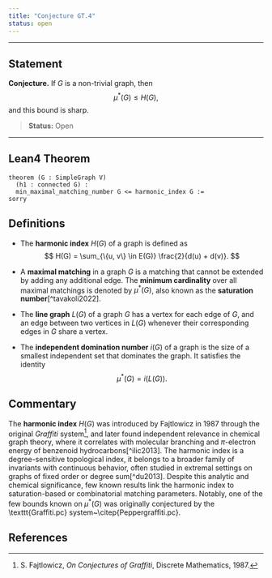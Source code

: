 ```yaml
---
title: "Conjecture GT.4"
status: open
---
```


---

## Statement

**Conjecture.** If $G$ is a non-trivial graph, then
$$
\mu^*(G) \leq H(G),
$$
and this bound is sharp.

> **Status:** <span class="badge status-open">Open</span>

---

## Lean4 Theorem

```lean
theorem (G : SimpleGraph V)
  (h1 : connected G) :
  min_maximal_matching_number G <= harmonic_index G :=
sorry
```

## Definitions

- The **harmonic index** $H(G)$ of a graph is defined as
  $$
  H(G) = \sum_{\{u, v\} \in E(G)} \frac{2}{d(u) + d(v)}.
  $$

- A **maximal matching** in a graph $G$ is a matching that cannot be extended by adding any additional edge. The **minimum cardinality** over all maximal matchings is denoted by $\mu^*(G)$, also known as the **saturation number**[^tavakoli2022].

- The **line graph** $L(G)$ of a graph $G$ has a vertex for each edge of $G$, and an edge between two vertices in $L(G)$ whenever their corresponding edges in $G$ share a vertex.

- The **independent domination number** $i(G)$ of a graph is the size of a smallest independent set that dominates the graph. It satisfies the identity
  $$
  \mu^*(G) = i(L(G)).
  $$

## Commentary

The **harmonic index** $H(G)$ was introduced by Fajtlowicz in 1987 through the original *Graffiti* system[^fajt], and later found independent relevance in chemical graph theory, where it correlates with molecular branching and $\pi$-electron energy of benzenoid hydrocarbons[^ilic2013]. The harmonic index is a degree-sensitive topological index, it belongs to a broader family of invariants with continuous behavior, often studied in extremal settings on graphs of fixed order or degree sum[^du2013]. Despite this analytic and chemical significance, few known results link the harmonic index to saturation-based or combinatorial matching parameters. Notably, one of the few bounds known on $\mu^*(G)$ was originally conjectured by the  \texttt{Graffiti.pc} system~\citep{Peppergraffiti.pc}.

## References

[^fajt]: S. Fajtlowicz, *On Conjectures of Graffiti*, Discrete Mathematics, 1987.
